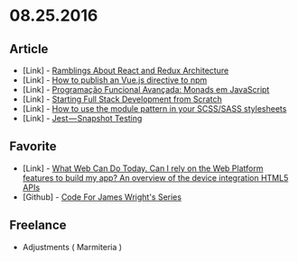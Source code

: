 # 08.25.2016

## Article

- \[Link\] - [Ramblings About React and Redux Architecture](https://medium.com/@kurtiskemple/ramblings-about-react-and-redux-architecture-c27dfff79ddf#.xx4jwjf6p)
- \[Link\] - [How to publish an Vue.js directive to npm](https://medium.com/@heatherbooker/how-to-publish-an-vue-js-directive-to-npm-e98600fb5d2f#.le02g7psq)
- \[Link\] - [Programação Funcional Avançada: Monads em JavaScript](https://medium.com/@matheusml/programa%C3%A7%C3%A3o-funcional-avan%C3%A7ada-monads-em-javascript-862e8588fcdf#.b9htqyq3y)
- \[Link\] - [Starting Full Stack Development from Scratch](https://medium.com/@salujaharkirat/starting-full-stack-development-from-scratch-6b2e09c93923#.mrnvk9r4f)
- \[Link\] - [How to use the module pattern in your SCSS/SASS stylesheets](https://medium.com/@marcmintel/how-to-use-the-module-pattern-in-your-scss-sass-stylesheets-89fe38a6e1f3#.l6p6lpumb)
- \[Link\] - [Jest — Snapshot Testing](https://medium.com/@dschmidt1992/jest-snapshot-testing-3ef9fa1222bb#.4mb4zag9z)


## Favorite

- \[Link\] - [What Web Can Do Today. Can I rely on the Web Platform features to build my app? An overview of the device integration HTML5 APIs](https://whatwebcando.today/) 
- \[Github\] - [Code For James Wright's Series](https://github.com/learnable-content/jamesseanwright)


## Freelance

- Adjustments ( Marmiteria )
